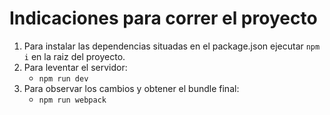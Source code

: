 # Indicaciones para correr el proyecto

1. Para instalar las dependencias situadas en el package.json ejecutar `npm i` en la raiz del proyecto.
2. Para leventar el servidor:
    - `npm run dev`
3. Para observar los cambios y obtener el bundle final:
    - `npm run webpack`

